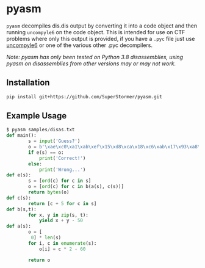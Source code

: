 # pyasm

`pyasm` decompiles dis.dis output by converting it into a code object and then running `uncompyle6` on the code object. This is intended for use on CTF problems where only this output is provided, if you have a `.pyc` file just use [uncompyle6](https://github.com/rocky/python-uncompyle6/) or one of the various other .pyc decompilers.

*Note: pyasm has only been tested on Python 3.8 disassemblies, using pyasm on disassemblies from other versions may or may not work.*

## Installation

```bash
pip install git+https://github.com/SuperStormer/pyasm.git
```

## Example Usage

```python
$ pyasm samples/disas.txt
def main():
        s = input('Guess?')
        o = b'\xae\xc0\xa1\xab\xef\x15\xd8\xca\x18\xc6\xab\x17\x93\xa8\x11\xd7\x18\x15\xd7\x17\xbd\x9a\xc0\xe9\x93\x11\xa7\x04\xa1\x1c\x1c\xed'
        if e(s) == o:
            print('Correct!')
        else:
            print('Wrong...')
def e(s):
        s = [ord(c) for c in s]
        o = [ord(c) for c in b(a(s), c(s))]
        return bytes(o)
def c(s):
        return [c + 5 for c in s]
def b(s,t):
        for x, y in zip(s, t):
            yield x + y - 50
def a(s):
        o = [
         0] * len(s)
        for i, c in enumerate(s):
            o[i] = c * 2 - 60

        return o
```
